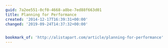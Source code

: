 ```yaml
---
guid: 7a2ee551-0cf0-4668-a8be-7ed88f663d01
title: Planning for Performance
created: '2014-12-17T16:39:31+00:00'
changed: '2019-09-24T14:37:32+00:00'


bookmark_of: 'http://alistapart.com/article/planning-for-performance'
---
```




